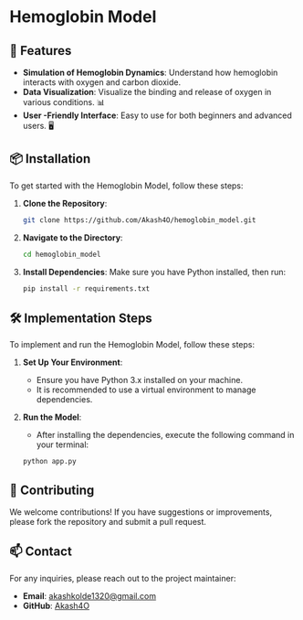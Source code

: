 # Hemoglobin Model

## 🚀 Features

- **Simulation of Hemoglobin Dynamics**: Understand how hemoglobin interacts with oxygen and carbon dioxide.
- **Data Visualization**: Visualize the binding and release of oxygen in various conditions. 📊
- **User -Friendly Interface**: Easy to use for both beginners and advanced users. 🖥️

## 📦 Installation

To get started with the Hemoglobin Model, follow these steps:

1. **Clone the Repository**:
   ```bash
   git clone https://github.com/Akash4O/hemoglobin_model.git
   ```

2. **Navigate to the Directory**:
   ```bash
   cd hemoglobin_model
   ```

3. **Install Dependencies**:
   Make sure you have Python installed, then run:
   ```bash
   pip install -r requirements.txt
   ```

## 🛠️ Implementation Steps

To implement and run the Hemoglobin Model, follow these steps:

1. **Set Up Your Environment**:
   - Ensure you have Python 3.x installed on your machine.
   - It is recommended to use a virtual environment to manage dependencies.

2. **Run the Model**:
   - After installing the dependencies, execute the following command in your terminal:
   ```bash
   python app.py
   ```

## 🤝 Contributing

We welcome contributions! If you have suggestions or improvements, please fork the repository and submit a pull request. 

## 📫 Contact

For any inquiries, please reach out to the project maintainer:

- **Email**: akashkolde1320@gmail.com
- **GitHub**: [Akash4O](https://github.com/Akash4O)
